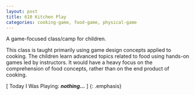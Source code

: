 ```yaml
---
layout: post
title: 610 Kitchen Play
categories: cooking-game, food-game, physical-game
---
```

A game-focused class/camp for children.

This class is taught primarily using game design concepts applied to cooking.  The children learn advanced topics related to food using hands-on games led by instructors. It would have a heavy focus on the comprehension of food concepts, rather than on the end product of cooking.

[ Today I Was Playing: ***nothing...*** ]
{: .emphasis}
